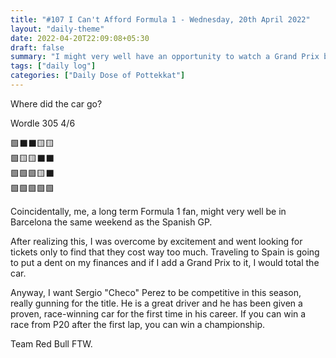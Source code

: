 ```yaml
---
title: "#107 I Can't Afford Formula 1 - Wednesday, 20th April 2022"
layout: "daily-theme"
date: 2022-04-20T22:09:08+05:30
draft: false
summary: "I might very well have an opportunity to watch a Grand Prix but it costs way too much."
tags: ["daily log"]
categories: ["Daily Dose of Pottekkat"]
---
```


Where did the car go?

Wordle 305 4/6

🟩⬛⬛🟨🟨\
🟩🟨🟨⬛⬛\
🟩🟩🟩🟨⬛\
🟩🟩🟩🟩🟩

Coincidentally, me, a long term Formula 1 fan, might very well be in Barcelona the same weekend as the Spanish GP.

After realizing this, I was overcome by excitement and went looking for tickets only to find that they cost way too much. Traveling to Spain is going to put a dent on my finances and if I add a Grand Prix to it, I would total the car.

Anyway, I want Sergio "Checo" Perez to be competitive in this season, really gunning for the title. He is a great driver and he has been given a proven, race-winning car for the first time in his career. If you can win a race from P20 after the first lap, you can win a championship.

Team Red Bull FTW.
